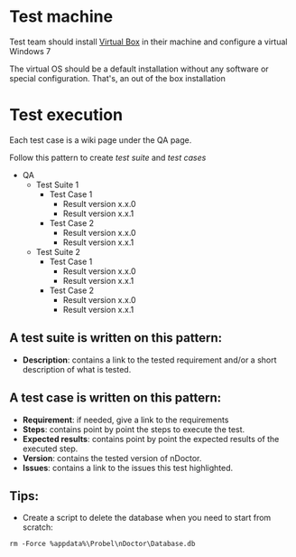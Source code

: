 # Test machine #

Test team should install [Virtual Box](https://www.virtualbox.org/) in their machine and configure a virtual Windows 7

The virtual OS should be a default installation without any software or special configuration. That's, an out of the box installation

# Test execution #

Each test case is a wiki page under the QA page.

Follow this pattern to create _test suite_ and _test cases_
  * QA
    * Test Suite 1
      * Test Case 1
        * Result version x.x.0
        * Result version x.x.1
      * Test Case 2
        * Result version x.x.0
        * Result version x.x.1
    * Test Suite 2
      * Test Case 1
        * Result version x.x.0
        * Result version x.x.1
      * Test Case 2
        * Result version x.x.0
        * Result version x.x.1

## A test suite is written on this pattern: ##
  * **Description**: contains a link to the tested requirement and/or a short description of what is tested.

## A test case is written on this pattern: ##
  * **Requirement**: if needed, give a link to the requirements
  * **Steps**: contains point by point the steps to execute the test.
  * **Expected results**: contains point by point the expected results of the executed step.
  * **Version**: contains the tested version of nDoctor.
  * **Issues**: contains a link to the issues this test highlighted.
## Tips: ##
  * Create a script to delete the database when you need to start from scratch:
```
rm -Force %appdata%\Probel\nDoctor\Database.db
```